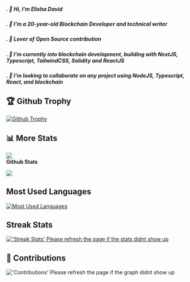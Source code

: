 ##### . 👋 Hi, I’m Elisha David
##### . 👀 I’m a 20-year-old Blockchain Developer and technical writer
##### . 👀 Lover of Open Source contribution
##### . 🌱 I’m currently into blockchain development, building with NextJS, Typescript, TailwindCSS, Solidity and ReactJS 
##### . 💞️ I’m looking to collaborate on any project using NodeJS, Typescript, React, and blockchain
## 🏆 Github Trophy
  
<a href="https://Elishaokon13.github.io">
<img alt="Github Trophy" src="https://github-profile-trophy.vercel.app/?username=Elishaokon13&theme=gruvbox">
</a>

## 📊 More Stats
  ![](https://komarev.com/ghpvc/?username=Elishaokon13&color=green) <br />
**Github Stats**
  
  <a href="https://Elishaokon13.github.io">
  <img src="https://github-readme-stats.anuraghazra1.vercel.app/api?username=Elishaokon13&show_icons=true" />
</a>  
  
## Most Used Languages
  
 <a href="https://Elishaokon13.github.io">
<img alt="Most Used Languages" src="https://github-readme-stats.vercel.app/api/top-langs/?username=Elishaokon13&langs_count=5&theme=tokyonight">
</a>

## Streak Stats

<a href="https://Elishaokon13.github.io">
<img alt="'Streak Stats' Please refresh the page if the stats didnt show up" src="https://github-readme-streak-stats.herokuapp.com/?user=Elishaokon13&theme=dark">
</a>



## 📜 Contributions
  

<img alt="'Contributions' Please refresh the page if the graph didnt show up" src="https://activity-graph.herokuapp.com/graph?username=Elishaokon13&theme=dracula">


